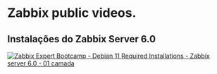 # Zabbix public videos.

## Instalações do Zabbix Server 6.0

[![Zabbix Expert Bootcamp - Debian 11 Required Installations - Zabbix server 6.0 - 01 camada](https://i.imgur.com/vKb2F1B.png)](https://www.youtube.com/watch?v=hDlEMOlffP8)
